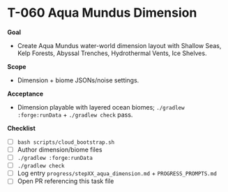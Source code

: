# T-060 Aqua Mundus Dimension

**Goal**

- Create Aqua Mundus water-world dimension layout with Shallow Seas, Kelp Forests, Abyssal Trenches, Hydrothermal Vents, Ice Shelves.

**Scope**

- Dimension + biome JSONs/noise settings.

**Acceptance**

- Dimension playable with layered ocean biomes; `./gradlew :forge:runData` + `./gradlew check` pass.

**Checklist**

- [ ] `bash scripts/cloud_bootstrap.sh`
- [ ] Author dimension/biome files
- [ ] `./gradlew :forge:runData`
- [ ] `./gradlew check`
- [ ] Log entry `progress/stepXX_aqua_dimension.md` + `PROGRESS_PROMPTS.md`
- [ ] Open PR referencing this task file
